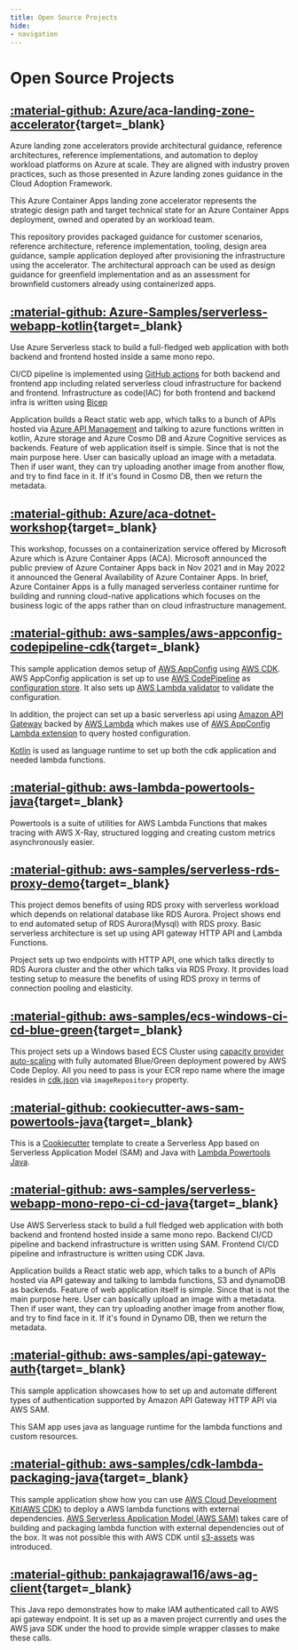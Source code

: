 ```yaml
---
title: Open Source Projects
hide:
- navigation
---
```


# Open Source Projects

## [:material-github: Azure/aca-landing-zone-accelerator](https://github.com/Azure/aca-landing-zone-accelerator){target=_blank}

Azure landing zone accelerators provide architectural guidance, reference architectures, reference implementations, and automation to deploy workload platforms on Azure at scale. They are aligned with industry proven practices, such as those presented in Azure landing zones guidance in the Cloud Adoption Framework.

This Azure Container Apps landing zone accelerator represents the strategic design path and target technical state for an Azure Container Apps deployment, owned and operated by an workload team.

This repository provides packaged guidance for customer scenarios, reference architecture, reference implementation, tooling, design area guidance, sample application deployed after provisioning the infrastructure using the accelerator. The architectural approach can be used as design guidance for greenfield implementation and as an assessment for brownfield customers already using containerized apps.


## [:material-github: Azure-Samples/serverless-webapp-kotlin](https://github.com/Azure-Samples/serverless-webapp-kotlin){target=_blank}

Use Azure Serverless stack to build a full-fledged web application with both backend and frontend hosted inside a same mono repo.

CI/CD pipeline is implemented using [GitHub actions](.github/workflows) for both backend and frontend app including related serverless cloud infrastructure for  backend and frontend. Infrastructure as code(IAC) for both frontend and backend infra is written using [Bicep](https://learn.microsoft.com/en-us/azure/azure-resource-manager/bicep/overview)

Application builds a React static web app, which talks to a bunch of APIs hosted via [Azure API Management](https://azure.microsoft.com/en-us/products/api-management/) and talking to azure functions written in kotlin, Azure storage and Azure Cosmo DB and Azure Cognitive services as backends. Feature of web application itself is simple. Since that is not the main purpose here. User can basically upload an image with a metadata. Then if user want, they can try uploading another image from another flow, and try to find face in it. If it's found in Cosmo DB, then we return the metadata.

## [:material-github: Azure/aca-dotnet-workshop](https://github.com/Azure/aca-dotnet-workshop){target=_blank}

This workshop, focusses on a containerization service offered by Microsoft Azure which is Azure Container Apps (ACA). Microsoft announced the public preview of Azure Container Apps back in Nov 2021 and in May 2022 it announced the General Availability of Azure Container Apps. In brief, Azure Container Apps is a fully managed serverless container runtime for building and running cloud-native applications which focuses on the business logic of the apps rather than on cloud infrastructure management.

## [:material-github: aws-samples/aws-appconfig-codepipeline-cdk](https://github.com/aws-samples/aws-appconfig-codepipeline-cdk){target=_blank}

This sample application demos setup of [AWS AppConfig](https://docs.aws.amazon.com/appconfig/latest/userguide/what-is-appconfig.html) using [AWS CDK](https://aws.amazon.com/cdk/). AWS AppConfig application is 
set up to use [AWS CodePipeline](https://aws.amazon.com/codepipeline/) as [configuration store](https://docs.aws.amazon.com/appconfig/latest/userguide/appconfig-creating-configuration-and-profile.html). It also sets up [AWS Lambda validator](https://docs.aws.amazon.com/appconfig/latest/userguide/appconfig-creating-configuration-and-profile-validators.html) to validate 
the configuration.

In addition, the project can set up a basic serverless api using [Amazon API Gateway](https://docs.aws.amazon.com/apigateway/latest/developerguide/apigateway-rest-api.html)
backed by [AWS Lambda](https://aws.amazon.com/lambda/) which makes use of [AWS AppConfig Lambda extension](https://docs.aws.amazon.com/appconfig/latest/userguide/appconfig-integration-lambda-extensions.html) to query hosted configuration.

[Kotlin](https://kotlinlang.org/) is used as language runtime to set up both the cdk application and needed lambda functions.


## [:material-github: aws-lambda-powertools-java](https://github.com/awslabs/aws-lambda-powertools-java){target=_blank}

Powertools is a suite of utilities for AWS Lambda Functions that makes tracing with AWS X-Ray, structured logging and 
creating custom metrics asynchronously easier.


## [:material-github: aws-samples/serverless-rds-proxy-demo](https://github.com/aws-samples/serverless-rds-proxy-demo){target=_blank}

This project demos benefits of using RDS proxy with serverless workload which depends on relational database like RDS Aurora. Project shows end to end automated setup of RDS Aurora(Mysql) with RDS proxy. Basic serverless architecture is set up using API gateway HTTP API and Lambda Functions.

Project sets up two endpoints with HTTP API, one which talks directly to RDS Aurora cluster and the other which talks via RDS Proxy. It provides load testing setup to measure the benefits of using RDS proxy in terms of connection pooling and elasticity.


## [:material-github: aws-samples/ecs-windows-ci-cd-blue-green](https://github.com/aws-samples/ecs-windows-ci-cd-blue-green){target=_blank}

This project sets up a Windows based ECS Cluster using [capacity provider auto-scaling](https://aws.amazon.com/blogs/containers/deep-dive-on-amazon-ecs-cluster-auto-scaling/) with fully automated Blue/Green deployment powered by AWS Code Deploy. All you
need to pass is your ECR repo name where the image resides in [cdk.json](cdk.json) via `imageRepository` property.

## [:material-github: cookiecutter-aws-sam-powertools-java](https://github.com/aws-samples/cookiecutter-aws-sam-powertools-java){target=_blank}

This is a [Cookiecutter](https://github.com/cookiecutter/cookiecutter) template to create a Serverless App based on Serverless Application Model (SAM) and Java with [Lambda Powertools Java](https://github.com/awslabs/aws-lambda-powertools-java).


## [:material-github: aws-samples/serverless-webapp-mono-repo-ci-cd-java](https://github.com/aws-samples/serverless-webapp-mono-repo-ci-cd-java){target=_blank}

Use AWS Serverless stack to build a full fledged web application with both backend and frontend hosted inside a same 
mono repo. Backend CI/CD pipeline and backend infrastructure is written using SAM. Frontend CI/CD pipeline and 
infrastructure is written using CDK Java.

Application builds a React static web app, which talks to a bunch of APIs hosted via API gateway and talking to lambda 
functions, S3 and dynamoDB as backends. Feature of web application itself is simple. Since that is not the main purpose 
here. User can basically upload an image with a metadata. Then if user want, they can try uploading another image from 
another flow, and try to find face in it. If it's found in Dynamo DB, then we return the metadata.

## [:material-github: aws-samples/api-gateway-auth](https://github.com/aws-samples/api-gateway-auth/){target=_blank}

This sample application showcases how to set up and automate different types of authentication supported by 
Amazon API Gateway HTTP API via AWS SAM.

This SAM app uses java as language runtime for the lambda functions and custom resources.

## [:material-github: aws-samples/cdk-lambda-packaging-java](https://github.com/aws-samples/cdk-lambda-packaging-java){target=_blank}

This sample application show how you can use [AWS Cloud Development Kit(AWS CDK)](https://aws.amazon.com/cdk/) to deploy a AWS lambda functions with 
external dependencies. [AWS Serverless Application Model (AWS SAM)](https://aws.amazon.com/serverless/sam/) takes care of building and packaging lambda function 
with external dependencies out of the box. It was not possible this with AWS CDK until [s3-assets](https://mvnrepository.com/artifact/software.amazon.awscdk/s3-assets) 
was introduced.

## [:material-github: pankajagrawal16/aws-ag-client](https://github.com/pankajagrawal16/aws-ag-client){target=_blank}

This Java repo demonstrates how to make IAM authenticated call to AWS api gateway endpoint. It is set up as a maven 
project currently and uses the AWS java SDK under the hood to provide simple wrapper classes to make these calls.



